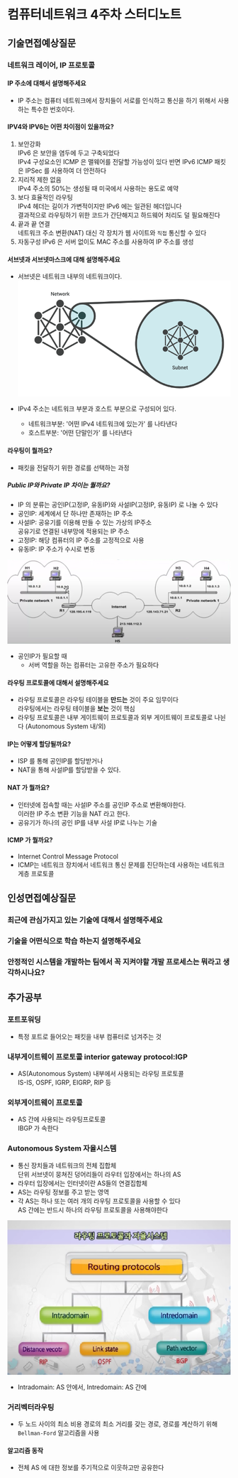# 컴퓨터네트워크 4주차 스터디노트

## 기술면접예상질문

### 네트워크 레이어, IP 프로토콜

#### IP 주소에 대해서 설명해주세요

- IP 주소는 컴퓨터 네트워크에서 장치들이 서로를 인식하고 통신을 하기 위해서 사용하는 특수한 번호이다.

#### IPV4와 IPV6는 어떤 차이점이 있을까요?

1. 보안강화  
   IPv6 은 보안을 염두에 두고 구축되었다  
   IPv4 구성요소인 ICMP 은 맬웨어를 전달할 가능성이 있다
   반면 IPv6 ICMP 패킷은 IPSec 를 사용하여 더 안전하다
2. 지리적 제한 없음  
   IPv4 주소의 50%는 생성될 때 미국에서 사용하는 용도로 예약
3. 보다 효율적인 라우팅  
   IPv4 헤더는 길이가 가변적이지만 IPv6 에는 일관된 헤더입니다  
   결과적으로 라우팅하기 위한 코드가 간단해지고 하드웨어 처리도 덜 필요해진다
4. 끝과 끝 연결  
   네트워크 주소 변환(NAT) 대신 각 장치가 웹 사이트와 `직접` 통신할 수 있다
5. 자동구성
   IPv6 은 서버 없이도 MAC 주소를 사용하여 IP 주소를 생성

#### 서브넷과 서브넷마스크에 대해 설명해주세요

- 서브넷은 네트워크 내부의 네트워크이다.
  ![Alt text](image.png)

- IPv4 주소는 네트워크 부분과 호스트 부분으로 구성되어 있다.
  - 네트워크부분: '어떤 IPv4 네트워크에 있는가' 를 나타낸다
  - 호스트부분: '어떤 단말인가' 를 나타낸다

#### 라우팅이 뭘까요?

- 패킷을 전달하기 위한 경로를 선택하는 과정

##### Public IP와 Private IP 차이는 뭘까요?

- IP 의 분류는 공인IP(고정IP, 유동IP)와 사설IP(고정IP, 유동IP) 로 나눌 수 있다
- 공인IP: 세계에서 단 하나만 존재하는 IP 주소
- 사설IP: 공유기를 이용해 만들 수 있는 가상의 IP주소  
  공유기로 연결된 내부망에 적용되는 IP 주소
- 고정IP: 해당 컴퓨터의 IP 주소를 고정적으로 사용
- 유동IP: IP 주소가 수시로 변동

![Alt text](image-1.png)

- 공인IP가 필요할 때
  - 서버 역할을 하는 컴퓨터는 고유한 주소가 필요하다

#### 라우팅 프로토콜에 대해서 설명해주세요

- 라우팅 프로토콜은 라우팅 테이블을 **만드는** 것이 주요 임무이다  
  라우팅에서는 라우팅 테이블을 **보는** 것이 핵심
- 라우팅 프로토콜은 내부 게이트웨이 프로토콜과 외부 게이트웨이 프로토콜로 나뉜다 (Autonomous System 내/외)

#### IP는 어떻게 할당될까요?

- ISP 를 통해 공인IP를 할당받거나
- NAT을 통해 사설IP를 할당받을 수 있다.

#### NAT 가 뭘까요?

- 인터넷에 접속할 때는 사설IP 주소를 공인IP 주소로 변환해야한다.  
  이러한 IP 주소 변환 기능을 NAT 라고 한다.
- 공유기가 하나의 공인 IP를 내부 사설 IP로 나누는 기술

#### ICMP 가 뭘까요?

- Internet Control Message Protocol
- ICMP는 네트워크 장치에서 네트워크 통신 문제를 진단하는데 사용하는 네트워크 게층 프로토콜

## 인성면접예상질문

### 최근에 관심가지고 있는 기술에 대해서 설명해주세요

### 기술을 어떤식으로 학습 하는지 설명해주세요

### 안정적인 시스템을 개발하는 팀에서 꼭 지켜야할 개발 프로세스는 뭐라고 생각하시나요?

## 추가공부

### 포트포워딩

- 특정 포트로 들어오는 패킷을 내부 컴퓨터로 넘겨주는 것

### 내부게이트웨이 프로토콜 interior gateway protocol:IGP

- AS(Autonomous System) 내부에서 사용되는 라우팅 프로토콜  
  IS-IS, OSPF, IGRP, EIGRP, RIP 등

### 외부게이트웨이 프로토콜

- AS 간에 사용되는 라우팅프로토콜  
  IBGP 가 속한다

### Autonomous System 자율시스템

- 통신 장치들과 네트워크의 전체 집합체  
  단위 서브넷이 뭉쳐진 덩어리들이 라우터 입장에서는 하나의 AS
- 라우터 입장에서는 인터넷이란 AS들의 연결집합체
- AS는 라우팅 정보를 주고 받는 영역
- 각 AS는 하나 또는 여러 개의 라우팅 프로토콜을 사용할 수 있다  
  AS 간에는 반드시 하나의 라우팅 프로토콜을 사용해야한다

![Alt text](image-2.png)

- Intradomain: AS 안에서, Intredomain: AS 간에

### 거리벡터라우팅

- 두 노드 사이의 최소 비용 경로의 최소 거리를 갖는 경로, 경로를 계산하기 위해 `Bellman-Ford` 알고리즘을 사용

#### 알고리즘 동작

- 전체 AS 에 대한 정보를 주기적으로 이웃하고만 공유한다
